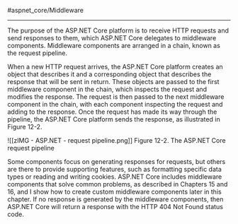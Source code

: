 #aspnet_core/Middleware

---

The purpose of the ASP.NET Core platform is to receive HTTP requests and send responses to them, which
ASP.NET Core delegates to middleware components. Middleware components are arranged in a chain,
known as the request pipeline.

When a new HTTP request arrives, the ASP.NET Core platform creates an object that describes it and
a corresponding object that describes the response that will be sent in return. These objects are passed to
the first middleware component in the chain, which inspects the request and modifies the response. The
request is then passed to the next middleware component in the chain, with each component inspecting the
request and adding to the response. Once the request has made its way through the pipeline, the ASP.NET
Core platform sends the response, as illustrated in Figure 12-2.

![[zIMG - ASP.NET - request pipeline.png]]
Figure 12-2. The ASP.NET Core request pipeline

Some components focus on generating responses for requests, but others are there to provide
supporting features, such as formatting specific data types or reading and writing cookies. ASP.NET Core
includes middleware components that solve common problems, as described in Chapters 15 and 16, and
I show how to create custom middleware components later in this chapter. If no response is generated
by the middleware components, then ASP.NET Core will return a response with the HTTP 404 Not Found
status code.
